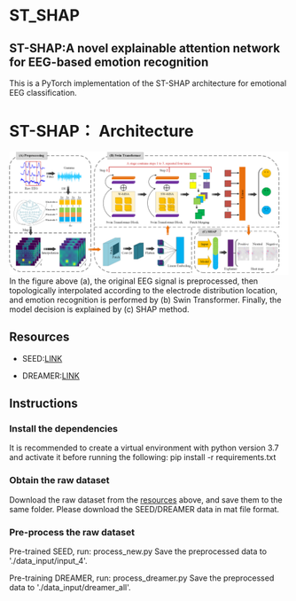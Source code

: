 # ST_SHAP
## ST-SHAP:A novel explainable attention network for EEG-based emotion recognition

This is a PyTorch implementation of the ST-SHAP architecture for emotional EEG classification.
# ST-SHAP： Architecture
![](https://github.com/llljinjinjin/ST_SHAP_code/blob/main/ST_SHAP.png)
In the figure above (a), the original EEG signal is preprocessed, then topologically interpolated according to the electrode distribution location, and emotion recognition is performed by (b) Swin Transformer. Finally, the model decision is explained by (c) SHAP method.

## Resources
* SEED:[LINK](https://bcmi.sjtu.edu.cn/~seed/index.html)
- DREAMER:[LINK](https://ieeexplore.ieee.org/abstract/document/7887697)

## Instructions
### Install the dependencies
It is recommended to create a virtual environment with python version 3.7 and activate it before running the following:
  pip install -r requirements.txt
### Obtain the raw dataset
Download the raw dataset from the [resources](##Resources) above, and save them to the same folder.  Please download the SEED/DREAMER data in mat file format.
### Pre-process the raw dataset
Pre-trained SEED, run:
    process_new.py
Save the preprocessed data to './data_input/input_4'.

Pre-training DREAMER, run:
    process_dreamer.py
Save the preprocessed data to './data_input/dreamer_all'.
